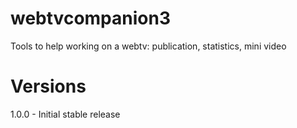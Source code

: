 # webtvcompanion3
Tools to help working on a webtv: publication, statistics, mini video

# Versions
1.0.0 - Initial stable release

